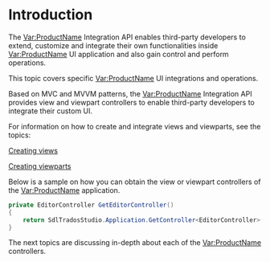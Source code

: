 Introduction
====
The  <Var:ProductName> Integration API enables third-party developers to extend, customize and integrate their own functionalities inside <Var:ProductName> UI application and also gain control and perform operations.

This topic covers specific <Var:ProductName> UI integrations and operations.

Based on MVC and MVVM patterns, the <Var:ProductName> Integration API provides view and viewpart controllers to enable third-party developers to integrate their custom UI.

For information on how to create and integrate views and viewparts, see the topics:

[Creating views](creating_views.md)

[Creating viewparts](creating_viewparts.md)

Below is a sample on how you can obtain the view or viewpart controllers of the <Var:ProductName> application.

```cs
private EditorController GetEditorController()
{
    return SdlTradosStudio.Application.GetController<EditorController>();
}
```

The next topics are discussing in-depth about each of the <Var:ProductName> controllers.